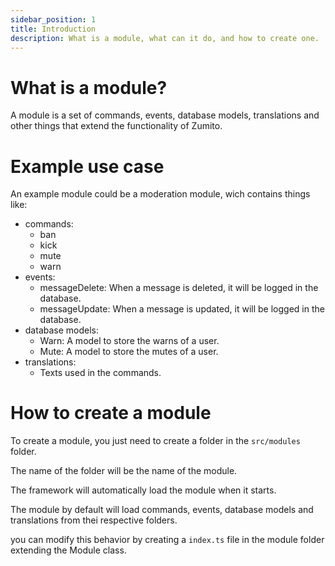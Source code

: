 ```yaml
---
sidebar_position: 1
title: Introduction
description: What is a module, what can it do, and how to create one.
---
```


# What is a module?

A module is a set of commands, events, database models, translations and other things that extend the functionality of Zumito.

# Example use case

An example module could be a moderation module, wich contains things like:
 - commands:
    - ban
    - kick
    - mute
    - warn
- events:
    - messageDelete: When a message is deleted, it will be logged in the database.
    - messageUpdate: When a message is updated, it will be logged in the database.
- database models:
    - Warn: A model to store the warns of a user.
    - Mute: A model to store the mutes of a user.
- translations:
    - Texts used in the commands.

# How to create a module

To create a module, you just need to create a folder in the `src/modules` folder.

The name of the folder will be the name of the module.

The framework will automatically load the module when it starts.

The module by default will load commands, events, database models and translations from thei respective folders.

you can modify this behavior by creating a `index.ts` file in the module folder extending the Module class.

